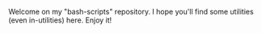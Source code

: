 Welcome on my "bash-scripts" repository. I hope you'll find some utilities (even in-utilities) here.
Enjoy it!
